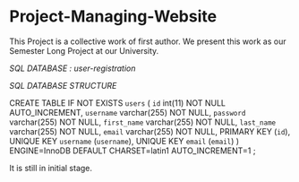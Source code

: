 # Project-Managing-Website

This Project is a collective work of first author. We present this work as our Semester Long Project at our University.

*SQL DATABASE : user-registration*

*SQL DATABASE STRUCTURE*

CREATE TABLE IF NOT EXISTS `users` (
  `id` int(11) NOT NULL AUTO_INCREMENT,
  `username` varchar(255) NOT NULL,
  `password` varchar(255) NOT NULL,
  `first_name` varchar(255) NOT NULL,
  `last_name` varchar(255) NOT NULL,
  `email` varchar(255) NOT NULL,
  PRIMARY KEY (`id`),
  UNIQUE KEY `username` (`username`),
  UNIQUE KEY `email` (`email`)
) ENGINE=InnoDB DEFAULT CHARSET=latin1 AUTO_INCREMENT=1 ;

It is still in initial stage.